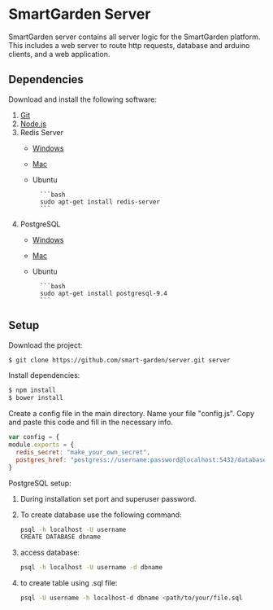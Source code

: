 # SmartGarden Server

SmartGarden server contains all server logic for the SmartGarden platform. This includes a web server to route http requests, database and arduino clients, and a web application.

## Dependencies

Download and install the following software:

1. [Git](https://git-scm.com/downloads)
2. [Node.js](https://nodejs.org/en/download/)
3. Redis Server
    - [Windows](https://github.com/MSOpenTech/redis/releases/tag/win-2.8.2400)
    - [Mac](http://redis.io/download)
    - Ubuntu

            ```bash
            sudo apt-get install redis-server
            ```
4.  PostgreSQL
	- [Windows](https://www.postgresql.org/download/windows/)
	- [Mac](https://www.postgresql.org/download/macosx/)
	- Ubuntu			

			```bash
			sudo apt-get install postgresql-9.4
			```

## Setup

Download the project:

```bash
$ git clone https://github.com/smart-garden/server.git server
```

Install dependencies:

```bash
$ npm install
$ bower install
```

Create a config file in the main directory. Name your file "config.js".
Copy and paste this code and fill in the necessary info.

```javascript
var config = {
module.exports = {
  redis_secret: "make_your_own_secret",
  postgres_href: "postgress://username:password@localhost:5432/database_name"
}
```

PostgreSQL setup:

1. During installation set port and superuser password.
2. To create database use the following command:

	```bash
	psql -h localhost -U username
	CREATE DATABASE dbname
	```
3. access database:

	```bash
	psql -h localhost -U username -d dbname
	```
4. to create table using .sql file:

	```bash
	psql -U username -h localhost-d dbname <path/to/your/file.sql
	```
